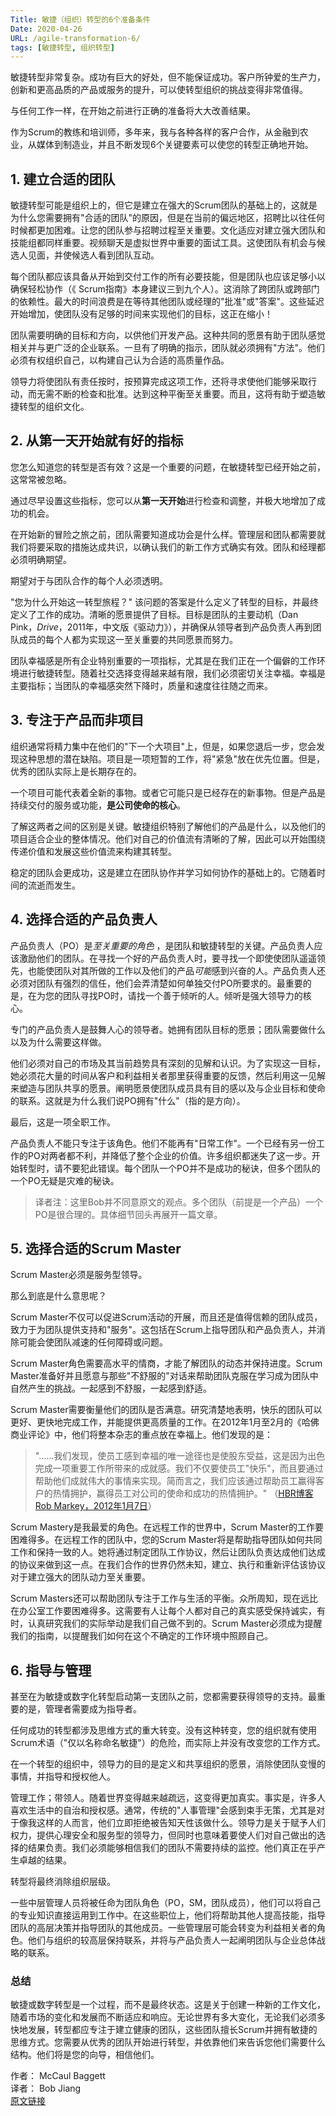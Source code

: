 ```yaml
---
Title: 敏捷（组织）转型的6个准备条件
Date: 2020-04-26
URL: /agile-transformation-6/
tags: [敏捷转型, 组织转型]
---
```


敏捷转型非常复杂。成功有巨大的好处，但不能保证成功。客户所钟爱的生产力，创新和更高品质的产品或服务的提升，可以使转型组织的挑战变得非常值得。

与任何工作一样，在开始之前进行正确的准备将大大改善结果。 

作为Scrum的教练和培训师，多年来，我与各种各样的客户合作，从金融到农业，从媒体到制造业，并且不断发现6个关键要素可以使您的转型正确地开始。 

**1. 建立合适的团队**
-------------

敏捷转型可能是组织上的，但它是建立在强大的Scrum团队的基础上的，这就是为什么您需要拥有"合适的团队"的原因，但是在当前的偏远地区，招聘比以往任何时候都更加困难。让您的团队参与招聘过程至关重要。文化适应对建立强大团队和技能组都同样重要。视频聊天是虚拟世界中重要的面试工具。这使团队有机会与候选人见面，并使候选人看到团队互动。 

每个团队都应该具备从开始到交付工作的所有必要技能，但是团队也应该足够小以确保轻松协作（《 Scrum指南》本身建议三到九个人）。这消除了跨团队或跨部门的依赖性。最大的时间浪费是在等待其他团队或经理的"批准"或"答案"。这些延迟开始增加，使团队没有足够的时间来实现他们的目标，这正在缩小！ 

团队需要明确的目标和方向，以供他们开发产品。这种共同的愿景有助于团队感觉相关并与更广泛的企业联系。一旦有了明确的指示，团队就必须拥有"方法"。他们必须有权组织自己，以构建自己认为合适的高质量作品。 

领导力将使团队有责任按时，按预算完成这项工作，还将寻求使他们能够采取行动，而无需不断的检查和批准。达到这种平衡至关重要。而且，这将有助于塑造敏捷转型的组织文化。

**2. 从第一天开始就有好的指标**
------------------

您怎么知道您的转型是否有效？这是一个重要的问题，在敏捷转型已经开始之前，这常常被忽略。 

通过尽早设置这些指标，您可以从**第一天开始**进行检查和调整，并极大地增加了成功的机会。 

在开始新的冒险之旅之前，团队需要知道成功会是什么样。管理层和团队都需要就我们将要采取的措施达成共识，以确认我们的新工作方式确实有效。团队和经理都必须明确期望。 

期望对于与团队合作的每个人必须透明。

"您为什么开始这一转型旅程？" 该问题的答案是什么定义了转型的目标，并最终定义了工作的成功。清晰的愿景提供了目标。目标是团队的主要动机（Dan Pink，*Drive*，2011年，中文版《驱动力》），并确保从领导者到产品负责人再到团队成员的每个人都为实现这一至关重要的共同愿景而努力。

团队幸福感是所有企业特别重要的一项指标，尤其是在我们正在一个偏僻的工作环境进行敏捷转型。随着社交选择变得越来越有限，我们必须密切关注幸福。幸福是主要指标；当团队的幸福感突然下降时，质量和速度往往随之而来。 

**3. 专注于产品而非项目**
---------------

组织通常将精力集中在他们的"下一个大项目"上，但是，如果您退后一步，您会发现这种思想的潜在缺陷。项目是一项短暂的工作，将"紧急"放在优先位置。但是，优秀的团队实际上是长期存在的。 

一个项目可能代表着全新的事物。或者它可能只是已经存在的新事物。但是产品是持续交付的服务或功能，**是公司使命的核心**。 

了解这两者之间的区别是关键。敏捷组织特别了解他们的产品是什么，以及他们的项目适合企业的整体情况。他们对自己的价值流有清晰的了解，因此可以开始围绕传递价值和发展这些价值流来构建其转型。  

稳定的团队会更成功，这是建立在团队协作并学习如何协作的基础上的。它随着时间的流逝而发生。

**4. 选择合适的产品负责人** 
-----------------

产品负责人（PO）是*至关重要的角色* ，是团队和敏捷转型的关键。产品负责人应该激励他们的团队。在寻找一个好的产品负责人时，要寻找一个即使使团队遥遥领先，也能使团队对其所做的工作以及他们的产品*可能*感到兴奋的人。产品负责人还必须对团队有强烈的信任，他们会弄清楚如何单独交付PO所要求的。最重要的是，在为您的团队寻找PO时，请找一个善于倾听的人。倾听是强大领导力的核心。

专门的产品负责人是鼓舞人心的领导者。她拥有团队目标的愿景；团队需要做什么以及为什么需要这样做。 

他们必须对自己的市场及其当前趋势具有深刻的见解和认识。为了实现这一目标，她必须花大量的时间从客户和利益相关者那里获得重要的反馈，然后利用这一见解来塑造与团队共享的愿景。阐明愿景使团队成员具有目的感以及与企业目标和使命的联系。这就是为什么我们说PO拥有"什么"（指的是方向）。

最后，这是一项全职工作。 

产品负责人不能只专注于该角色。他们不能再有"日常工作"。一个已经有另一份工作的PO对两者都不利，并降低了整个企业的价值。许多组织都迷失了这一步。开始转型时，请不要犯此错误。每个团队一个PO并不是成功的秘诀，但多个团队的一个PO无疑是灾难的秘诀。

> 译者注：这里Bob并不同意原文的观点。多个团队（前提是一个产品）一个PO是很合理的。具体细节回头再展开一篇文章。

**5. 选择合适的Scrum Master**
-----------------------

Scrum Master必须是服务型领导。 

那么到底是什么意思呢？

Scrum Master不仅可以促进Scrum活动的开展，而且还是值得信赖的团队成员，致力于为团队提供支持和"服务"。这包括在Scrum上指导团队和产品负责人，并消除可能会使团队减速的任何障碍或问题。 

Scrum Master角色需要高水平的情商，才能了解团队的动态并保持进度。Scrum Master准备好并且愿意与那些"不舒服的"对话来帮助团队克服在学习成为团队中自然产生的挑战。一起感到不舒服，一起感到舒适。

Scrum Master需要衡量他们的团队是否满意。研究清楚地表明，快乐的团队可以更好、更快地完成工作，并能提供更高质量的工作。在2012年1月至2月的《哈佛商业评论》中，他们将整本杂志的重点放在幸福上。他们发现的是：

> "......我们发现，使员工感到幸福的唯一途径也是使股东受益，这是因为出色完成一项重要工作所带来的成就感。我们不仅要使员工"快乐"，而且要通过帮助他们成就伟大的事情来实现。简而言之，我们应该通过帮助员工赢得客户的热情拥护，赢得员工对公司的使命和成功的热情拥护。" （[HBR博客Rob Markey，2012年1月7日](https://hbr.org/2012/01/transform-your-employees-into)）

Scrum Mastery是我最爱的角色。在远程工作的世界中，Scrum Master的工作要困难得多。在远程工作的团队中，您的Scrum Master将是帮助指导团队如何共同工作和保持一致的人。她将通过制定团队工作协议，然后让团队负责达成他们达成的协议来做到这一点。在我们合作的世界仍然未知，建立、执行和重新评估该协议对于建立强大的团队动力至关重要。

Scrum Masters还可以帮助团队专注于工作与生活的平衡。众所周知，现在远比在办公室工作要困难得多。这需要有人让每个人都对自己的真实感受保持诚实，有时，认真研究我们的实际举动是我们自己做不到的。Scrum Master必须成为提醒我们的指南，以提醒我们如何在这个不确定的工作环境中照顾自己。

**6. 指导与管理**
-----------

甚至在为敏捷或数字化转型启动第一支团队之前，您都需要获得领导的支持。最重要的是，管理者需要成为指导者。 

任何成功的转型都涉及思维方式的重大转变。没有这种转变，您的组织就有使用Scrum术语（"仅以名称命名敏捷"）的危险，而实际上并没有改变您的工作方式。

在一个转型的组织中，领导力的目的是定义和共享组织的愿景，消除使团队变慢的事情，并指导和授权他人。 

管理工作；带领人。随着世界变得越来越疏远，这变得更加真实。事实是，许多人喜欢生活中的自治和授权感。通常，传统的"人事管理"会感到束手无策，尤其是对于像我这样的人而言，他们立即拒绝被告知天性该做什么。领导力是关于赋予人们权力，提供心理安全和服务型的领导力，但同时也意味着要使人们对自己做出的选择的结果负责。我们必须能够相信我们的团队不需要持续的监控。他们真正在乎产生卓越的结果。

转型将最终消除组织层级。

一些中层管理人员将被任命为团队角色（PO，SM，团队成员），他们可以将自己的专业知识直接运用到工作中。在这些职位上，他们将帮助其他人提高技能，指导团队的高层决策并指导团队的其他成员。一些管理层可能会转变为利益相关者的角色。他们与组织的较高层保持联系，并将与产品负责人一起阐明团队与企业总体战略的联系。

### **总结** 

敏捷或数字转型是一个过程，而不是最终状态。这是关于创建一种新的工作文化，随着市场的变化和发展而不断适应和响应。无论世界有多大变化，无论我们必须多快地发展，转型都应专注于建立健康的团队，这些团队擅长Scrum并拥有敏捷的思维方式。您需要从优秀的团队开始进行转型，并依靠他们来告诉您他们需要什么结构。他们将是您的向导，相信他们。

作者： McCaul Baggett  
译者： Bob Jiang    
[原文链接](https://www.scruminc.com/6-things-to-do-agile-transformation/)
